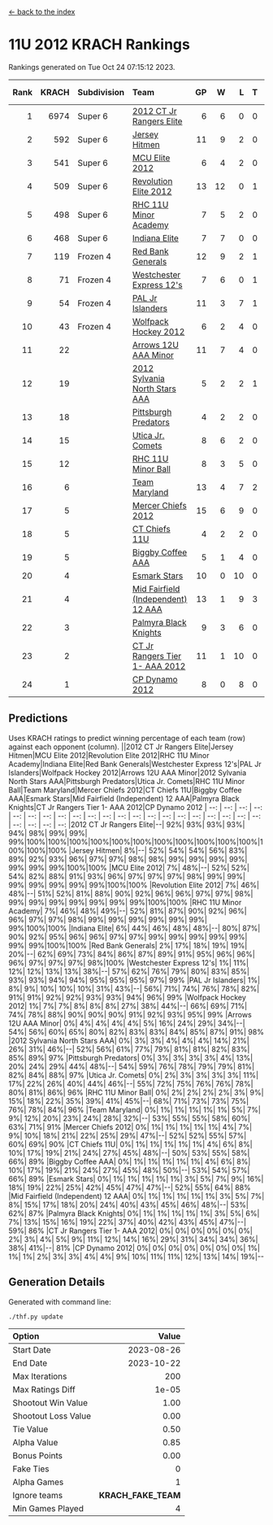 [<- back to the index](readme.md)
# 11U 2012 KRACH Rankings
Rankings generated on Tue Oct 24 07:15:12 2023.

Rank|KRACH|Subdivision|Team|GP|W|L|T|OTW|OTL|SoS|Exp Wins|Win Diff
---:|---:|:---|:---|---:|---:|---:|---:|---:|---:|---:|---:|---:
1|6974|Super 6|[2012 CT Jr Rangers Elite](https://gamesheetstats.com/seasons/3664/teams/140909/schedule)|6|6|0|0|0|0|173|6.8|-0.0
2|592|Super 6|[Jersey Hitmen](https://gamesheetstats.com/seasons/3664/teams/140915/schedule)|11|9|2|0|0|0|687|9.8|-0.0
3|541|Super 6|[MCU Elite 2012](https://gamesheetstats.com/seasons/3664/teams/140908/schedule)|6|4|2|0|2|0|324|4.8|-0.0
4|509|Super 6|[Revolution Elite 2012](https://gamesheetstats.com/seasons/3664/teams/140924/schedule)|13|12|0|1|1|0|27|13.4|0.0
5|498|Super 6|[RHC 11U Minor Academy](https://gamesheetstats.com/seasons/3664/teams/140913/schedule)|7|5|2|0|0|1|1019|5.8|-0.0
6|468|Super 6|[Indiana Elite](https://gamesheetstats.com/seasons/3664/teams/144355/schedule)|7|7|0|0|0|0|9|7.9|0.0
7|119|Frozen 4|[Red Bank Generals](https://gamesheetstats.com/seasons/3664/teams/140916/schedule)|12|9|2|1|2|0|96|10.4|0.0
8|71|Frozen 4|[Westchester Express 12's](https://gamesheetstats.com/seasons/3664/teams/140919/schedule)|7|6|0|1|1|0|7|7.4|0.0
9|54|Frozen 4|[PAL Jr Islanders](https://gamesheetstats.com/seasons/3664/teams/140921/schedule)|11|3|7|1|0|2|1394|4.4|0.0
10|43|Frozen 4|[Wolfpack Hockey 2012](https://gamesheetstats.com/seasons/3664/teams/140914/schedule)|6|2|4|0|0|1|301|2.8|-0.0
11|22||[Arrows 12U AAA Minor](https://gamesheetstats.com/seasons/3664/teams/140920/schedule)|11|7|4|0|1|0|27|7.9|0.0
12|19||[2012 Sylvania North Stars AAA](https://gamesheetstats.com/seasons/3664/teams/162461/schedule)|5|2|2|1|0|0|159|3.4|0.0
13|18||[Pittsburgh Predators](https://gamesheetstats.com/seasons/3664/teams/140925/schedule)|4|2|2|0|0|1|49|2.9|0.0
14|15||[Utica Jr. Comets](https://gamesheetstats.com/seasons/3664/teams/140923/schedule)|8|6|2|0|1|0|5|6.9|0.0
15|12||[RHC 11U Minor Ball](https://gamesheetstats.com/seasons/3664/teams/140917/schedule)|8|3|5|0|0|0|85|3.9|0.0
16|6||[Team Maryland](https://gamesheetstats.com/seasons/3664/teams/140928/schedule)|13|4|7|2|0|0|1035|5.9|0.0
17|5||[Mercer Chiefs 2012](https://gamesheetstats.com/seasons/3664/teams/140918/schedule)|15|6|9|0|0|1|25|6.9|0.0
18|5||[CT Chiefs 11U](https://gamesheetstats.com/seasons/3664/teams/140912/schedule)|4|2|2|0|0|0|6|2.9|0.0
19|5||[Biggby Coffee AAA](https://gamesheetstats.com/seasons/3664/teams/144354/schedule)|5|1|4|0|0|0|161|1.9|0.0
20|4||[Esmark Stars](https://gamesheetstats.com/seasons/3664/teams/140926/schedule)|10|0|10|0|0|0|405|0.9|0.0
21|4||[Mid Fairfield (Independent) 12 AAA](https://gamesheetstats.com/seasons/3664/teams/140910/schedule)|13|1|9|3|0|2|78|3.4|0.0
22|3||[Palmyra Black Knights](https://gamesheetstats.com/seasons/3664/teams/140927/schedule)|9|3|6|0|0|0|59|3.9|0.0
23|2||[CT Jr Rangers Tier 1- AAA 2012](https://gamesheetstats.com/seasons/3664/teams/140911/schedule)|11|1|10|0|0|0|148|1.9|0.0
24|1||[CP Dynamo 2012](https://gamesheetstats.com/seasons/3664/teams/140922/schedule)|8|0|8|0|0|0|142|0.9|0.0

## Predictions
Uses KRACH ratings to predict winning percentage of each team (row) against each opponent (column).
||2012 CT Jr Rangers Elite|Jersey Hitmen|MCU Elite 2012|Revolution Elite 2012|RHC 11U Minor Academy|Indiana Elite|Red Bank Generals|Westchester Express 12's|PAL Jr Islanders|Wolfpack Hockey 2012|Arrows 12U AAA Minor|2012 Sylvania North Stars AAA|Pittsburgh Predators|Utica Jr. Comets|RHC 11U Minor Ball|Team Maryland|Mercer Chiefs 2012|CT Chiefs 11U|Biggby Coffee AAA|Esmark Stars|Mid Fairfield (Independent) 12 AAA|Palmyra Black Knights|CT Jr Rangers Tier 1- AAA 2012|CP Dynamo 2012
| --: | --: | --: | --: | --: | --: | --: | --: | --: | --: | --: | --: | --: | --: | --: | --: | --: | --: | --: | --: | --: | --: | --: | --: | --: 
|2012 CT Jr Rangers Elite|--| 92%| 93%| 93%| 93%| 94%| 98%| 99%| 99%| 99%|100%|100%|100%|100%|100%|100%|100%|100%|100%|100%|100%|100%|100%|100%
|Jersey Hitmen|  8%|--| 52%| 54%| 54%| 56%| 83%| 89%| 92%| 93%| 96%| 97%| 97%| 98%| 98%| 99%| 99%| 99%| 99%| 99%| 99%| 99%|100%|100%
|MCU Elite 2012|  7%| 48%|--| 52%| 52%| 54%| 82%| 88%| 91%| 93%| 96%| 97%| 97%| 97%| 98%| 99%| 99%| 99%| 99%| 99%| 99%| 99%|100%|100%
|Revolution Elite 2012|  7%| 46%| 48%|--| 51%| 52%| 81%| 88%| 90%| 92%| 96%| 96%| 97%| 97%| 98%| 99%| 99%| 99%| 99%| 99%| 99%| 99%|100%|100%
|RHC 11U Minor Academy|  7%| 46%| 48%| 49%|--| 52%| 81%| 87%| 90%| 92%| 96%| 96%| 97%| 97%| 98%| 99%| 99%| 99%| 99%| 99%| 99%| 99%|100%|100%
|Indiana Elite|  6%| 44%| 46%| 48%| 48%|--| 80%| 87%| 90%| 92%| 95%| 96%| 96%| 97%| 97%| 99%| 99%| 99%| 99%| 99%| 99%| 99%|100%|100%
|Red Bank Generals|  2%| 17%| 18%| 19%| 19%| 20%|--| 62%| 69%| 73%| 84%| 86%| 87%| 89%| 91%| 95%| 96%| 96%| 96%| 97%| 97%| 97%| 98%|100%
|Westchester Express 12's|  1%| 11%| 12%| 12%| 13%| 13%| 38%|--| 57%| 62%| 76%| 79%| 80%| 83%| 85%| 93%| 93%| 94%| 94%| 95%| 95%| 95%| 97%| 99%
|PAL Jr Islanders|  1%|  8%|  9%| 10%| 10%| 10%| 31%| 43%|--| 56%| 71%| 74%| 76%| 78%| 82%| 91%| 91%| 92%| 92%| 93%| 93%| 94%| 96%| 99%
|Wolfpack Hockey 2012|  1%|  7%|  7%|  8%|  8%|  8%| 27%| 38%| 44%|--| 66%| 69%| 71%| 74%| 78%| 88%| 90%| 90%| 90%| 91%| 92%| 93%| 95%| 99%
|Arrows 12U AAA Minor|  0%|  4%|  4%|  4%|  4%|  5%| 16%| 24%| 29%| 34%|--| 54%| 56%| 60%| 65%| 80%| 82%| 83%| 83%| 84%| 85%| 87%| 91%| 98%
|2012 Sylvania North Stars AAA|  0%|  3%|  3%|  4%|  4%|  4%| 14%| 21%| 26%| 31%| 46%|--| 52%| 56%| 61%| 77%| 79%| 81%| 81%| 82%| 83%| 85%| 89%| 97%
|Pittsburgh Predators|  0%|  3%|  3%|  3%|  3%|  4%| 13%| 20%| 24%| 29%| 44%| 48%|--| 54%| 59%| 76%| 78%| 79%| 79%| 81%| 82%| 84%| 88%| 97%
|Utica Jr. Comets|  0%|  2%|  3%|  3%|  3%|  3%| 11%| 17%| 22%| 26%| 40%| 44%| 46%|--| 55%| 72%| 75%| 76%| 76%| 78%| 80%| 81%| 86%| 96%
|RHC 11U Minor Ball|  0%|  2%|  2%|  2%|  2%|  3%|  9%| 15%| 18%| 22%| 35%| 39%| 41%| 45%|--| 68%| 71%| 73%| 73%| 75%| 76%| 78%| 84%| 96%
|Team Maryland|  0%|  1%|  1%|  1%|  1%|  1%|  5%|  7%|  9%| 12%| 20%| 23%| 24%| 28%| 32%|--| 53%| 55%| 55%| 58%| 60%| 63%| 71%| 91%
|Mercer Chiefs 2012|  0%|  1%|  1%|  1%|  1%|  1%|  4%|  7%|  9%| 10%| 18%| 21%| 22%| 25%| 29%| 47%|--| 52%| 52%| 55%| 57%| 60%| 69%| 90%
|CT Chiefs 11U|  0%|  1%|  1%|  1%|  1%|  1%|  4%|  6%|  8%| 10%| 17%| 19%| 21%| 24%| 27%| 45%| 48%|--| 50%| 53%| 55%| 58%| 66%| 89%
|Biggby Coffee AAA|  0%|  1%|  1%|  1%|  1%|  1%|  4%|  6%|  8%| 10%| 17%| 19%| 21%| 24%| 27%| 45%| 48%| 50%|--| 53%| 54%| 57%| 66%| 89%
|Esmark Stars|  0%|  1%|  1%|  1%|  1%|  1%|  3%|  5%|  7%|  9%| 16%| 18%| 19%| 22%| 25%| 42%| 45%| 47%| 47%|--| 52%| 55%| 64%| 88%
|Mid Fairfield (Independent) 12 AAA|  0%|  1%|  1%|  1%|  1%|  1%|  3%|  5%|  7%|  8%| 15%| 17%| 18%| 20%| 24%| 40%| 43%| 45%| 46%| 48%|--| 53%| 62%| 87%
|Palmyra Black Knights|  0%|  1%|  1%|  1%|  1%|  1%|  3%|  5%|  6%|  7%| 13%| 15%| 16%| 19%| 22%| 37%| 40%| 42%| 43%| 45%| 47%|--| 59%| 86%
|CT Jr Rangers Tier 1- AAA 2012|  0%|  0%|  0%|  0%|  0%|  0%|  2%|  3%|  4%|  5%|  9%| 11%| 12%| 14%| 16%| 29%| 31%| 34%| 34%| 36%| 38%| 41%|--| 81%
|CP Dynamo 2012|  0%|  0%|  0%|  0%|  0%|  0%|  0%|  1%|  1%|  1%|  2%|  3%|  3%|  4%|  4%|  9%| 10%| 11%| 11%| 12%| 13%| 14%| 19%|--

## Generation Details

Generated with command line:
```
./thf.py update
```

| Option | Value |
| :----- | ----: |
| Start Date | 2023-08-26 |
| End Date | 2023-10-22 |
| Max Iterations | 200 |
| Max Ratings Diff | 1e-05 |
| Shootout Win Value | 1.00 |
| Shootout Loss Value | 0.00 |
| Tie Value | 0.50 |
| Alpha Value | 0.85 |
| Bonus Points | 0.00 |
| Fake Ties | 0 |
| Alpha Games | 1 |
| Ignore teams | __KRACH_FAKE_TEAM__ |
| Min Games Played | 4 |

